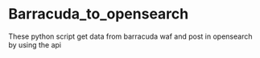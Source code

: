 # Barracuda_to_opensearch
 These python script get data from barracuda waf and post in opensearch by using the api 

